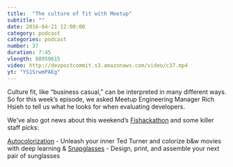 ```yaml
---
title:  "The culture of fit with Meetup"
subtitle: ""
date: 2016-04-21 12:00:00
category: podcast
categories: podcast
number: 37
duration: 7:45
vlength: 80959615
video: http://devpostcommit.s3.amazonaws.com/video/c37.mp4
yt: "YS1SrwmPAEg"
---
```


Culture fit, like “business casual,” can be interpreted in many different ways. So for this week’s episode, we asked Meetup Engineering Manager Rich Hsieh to tell us what he looks for when evaluating developers.

We’ve also got news about this weekend’s <a href="https://virtualfishackathon.eventbrite.com">Fishackathon</a> and some killer staff picks:

<a href="http://devpost.com/software/autocolorization">Autocolorization</a> - Unleash your inner Ted Turner and colorize b&w movies with deep learning &amp; <a href="http://devpost.com/software/snapglasses">Snapglasses</a> - Design, print, and assemble your next pair of sunglasses
